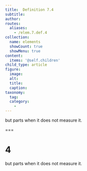 ```yaml
---
title:  Definition 7.4
subtitle: 
author:
routes:
  aliases:
    - /elem.7.def.4
collection:
  name: elements
  showCount: true
  showMenu: true
content:
  items: '@self.children'
child_type: article
figure:
  image:
  alt:
  title:
  caption:
taxonomy:
  tag:
  category:
    - 
---
```


<p> but <hi rend="bold">parts</hi> when it does not measure it.</p>

===

<h1>4</h1>
<p> but <span class="bold">parts</span> when it does not measure it.</p>
